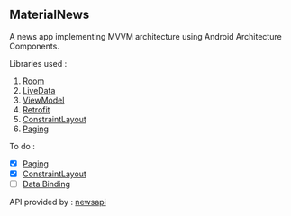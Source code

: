 ## MaterialNews

A news app implementing MVVM architecture using Android Architecture Components.

Libraries used : <br>
1. [Room](https://developer.android.com/topic/libraries/architecture/room)<br>
2. [LiveData](https://developer.android.com/topic/libraries/architecture/livedata)<br>
3. [ViewModel](https://developer.android.com/topic/libraries/architecture/viewmodel)<br>
4. [Retrofit](https://square.github.io/retrofit)<br>
5. [ConstraintLayout](https://developer.android.com/training/constraint-layout/)<br>
5. [Paging](https://developer.android.com/topic/libraries/architecture/paging/)<br>

To do :

- [x] [Paging](https://developer.android.com/topic/libraries/architecture/paging)
- [x] [ConstraintLayout](https://developer.android.com/training/constraint-layout)
- [ ] [Data Binding](https://developer.android.com/topic/libraries/data-binding)

API provided by : [newsapi](https://newsapi.org)
